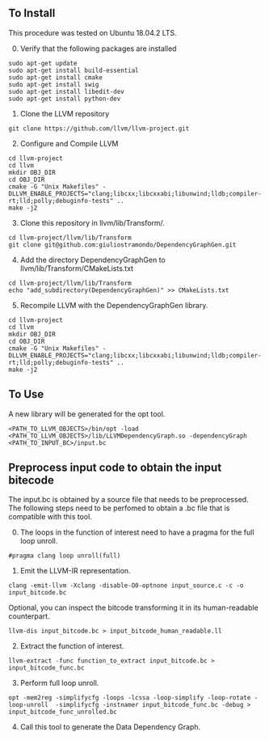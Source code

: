 To Install
----------

This procedure was tested on Ubuntu 18.04.2 LTS.

0. Verify that the following packages are installed 
```
sudo apt-get update
sudo apt-get install build-essential
sudo apt-get install cmake
sudo apt-get install swig
sudo apt-get install libedit-dev
sudo apt-get install python-dev
```

1. Clone the LLVM repository
```
git clone https://github.com/llvm/llvm-project.git
```

2. Configure and Compile LLVM 
```
cd llvm-project
cd llvm
mkdir OBJ_DIR
cd OBJ_DIR
cmake -G "Unix Makefiles" -DLLVM_ENABLE_PROJECTS="clang;libcxx;libcxxabi;libunwind;lldb;compiler-rt;lld;polly;debuginfo-tests" ..
make -j2
```

3. Clone this repository in llvm/lib/Transform/.
```
cd llvm-project/llvm/lib/Transform 
git clone git@github.com:giuliostramondo/DependencyGraphGen.git 
```
4. Add the directory DependencyGraphGen to llvm/lib/Transform/CMakeLists.txt 
```
cd llvm-project/llvm/lib/Transform 
echo "add_subdirectory(DependencyGraphGen)" >> CMakeLists.txt 
```

5. Recompile LLVM with the DependencyGraphGen library.
```
cd llvm-project
cd llvm
mkdir OBJ_DIR
cd OBJ_DIR
cmake -G "Unix Makefiles" -DLLVM_ENABLE_PROJECTS="clang;libcxx;libcxxabi;libunwind;lldb;compiler-rt;lld;polly;debuginfo-tests" ..
make -j2
```

To Use
------


A new library will be generated for the opt tool.

```
<PATH_TO_LLVM_OBJECTS>/bin/opt -load <PATH_TO_LLVM_OBJECTS>/lib/LLVMDependencyGraph.so -dependencyGraph <PATH_TO_INPUT_BC>/input.bc
```

Preprocess input code to obtain the input bitecode
---------------------------------------------------
The input.bc is obtained by a source file that needs to be preprocessed.
The following steps need to be perfomed to obtain a .bc file that is compatible with this tool.

0. The loops in the function of interest need to have a pragma for the full loop unroll.
```
#pragma clang loop unroll(full)
```

1. Emit the LLVM-IR representation.
```
clang -emit-llvm -Xclang -disable-O0-optnone input_source.c -c -o input_bitcode.bc
```
Optional, you can inspect the bitcode transforming it in its human-readable counterpart.
```
llvm-dis input_bitcode.bc > input_bitcode_human_readable.ll 
```

2. Extract the function of interest.
```
llvm-extract -func function_to_extract input_bitcode.bc > input_bitcode_func.bc 
```

3. Perform full loop unroll.

```
opt -mem2reg -simplifycfg -loops -lcssa -loop-simplify -loop-rotate -loop-unroll  -simplifycfg -instnamer input_bitcode_func.bc -debug > input_bitcode_func_unrolled.bc
```

4. Call this tool to generate the Data Dependency Graph.







